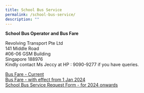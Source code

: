 ```yaml
---
title: School Bus Service
permalink: /school-bus-service/
description: ""
---
```

**School Bus Operator and Bus Fare**

Revolving Transport Pte Ltd<br>
141 Middle Road<br>
#06-06 GSM Building<br>
Singapore 188976<br>
Kindly contact Ms Jeccy at HP : 9090-9277 if you have queries.

[Bus Fare - Current](/files/scgps-school-bus-services.pdf)<br>
[Bus Fare - with effect from 1 Jan 2024](/files/school_bus_operator_and_nte_price.pdf)<br>
[School Bus Service Request Form - for 2024 onwards](/files/school_bus_service_request_form.pdf)<br>
